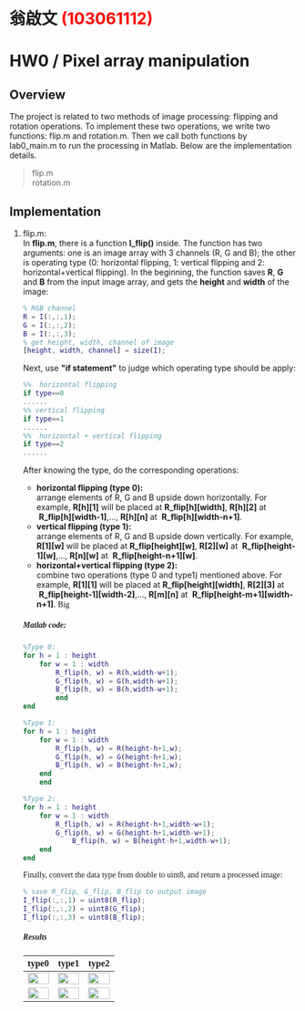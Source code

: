 # 翁啟文 <span style="color:red">(103061112)</span>

# HW0 / Pixel array manipulation

## Overview
The project is related to two methods of image processing: flipping and rotation operations. To implement these two operations, we write two functions: flip.m and rotation.m. Then we call both functions by lab0_main.m to run the processing in Matlab. Below are the implementation details.

> flip.m  
> rotation.m  
## Implementation
1. flip.m:  
	In **flip.m**, there is a function **I_flip()** inside. The function has two arguments: one is an image array with 3 channels (R, G and B); the other is operating type (0: horizontal flipping, 1: vertical flipping and 2: horizontal+vertical flipping). In the beginning, the function saves **R**, **G** and **B** from the input image array, and gets the **height** and **width** of the image:
	``` Matlab
	% RGB channel
	R = I(:,:,1);
	G = I(:,:,2);
	B = I(:,:,3);
	% get height, width, channel of image
	[height, width, channel] = size(I);
	```
	Next, use **"if statement"** to judge which operating type should be apply:
	``` Matlab
	%%  horizontal flipping
	if type==0
	......
	%% vertical flipping
	if type==1
	......
	%%  horizontal + vertical flipping
	if type==2
	......
	```
	After knowing the type, do the corresponding operations:    
	* **horizontal flipping (type 0):**   
	arrange elements of R, G and B upside down horizontally. For example, **R[h][1]** will be placed at **R_flip[h][width]**, **R[h][2]** at  **R_flip[h][width-1]**,..., **R[h][n]** at  **R_flip[h][width-n+1]**.
	* **vertical flipping (type 1):**    
	arrange elements of R, G and B upside down vertically. For example, **R[1][w]** will be placed at **R_flip[height][w]**, **R[2][w]** at  **R_flip[height-1][w]**,..., **R[n][w]** at  **R_flip[height-n+1][w]**.
	* **horizontal+vertical flipping (type 2):**   
		combine two operations (type 0 and type1) mentioned above. For example, **R[1][1]** will be placed at **R_flip[height][width]**, **R[2][3]** at  **R_flip[height-1][width-2]**,..., **R[m][n]** at  **R_flip[height-m+1][width-n+1]**.
		<font face="red"> Big  
		
	##### Matlab code:
	```Matlab
	%Type 0:
	for h = 1 : height
		for w = 1 : width 
			R_flip(h, w) = R(h,width-w+1);
			G_flip(h, w) = G(h,width-w+1);
			B_flip(h, w) = B(h,width-w+1);
      		end
   	end
	
	%Type 1:
	for h = 1 : height
		for w = 1 : width 
			R_flip(h, w) = R(height-h+1,w);
			G_flip(h, w) = G(height-h+1,w);
			B_flip(h, w) = B(height-h+1,w);
		end
	    end
	
	%Type 2:
	for h = 1 : height
		for w = 1 : width 
			R_flip(h, w) = R(height-h+1,width-w+1);
			G_flip(h, w) = G(height-h+1,width-w+1);
        		B_flip(h, w) = B(height-h+1,width-w+1);
		end
	end
	```
	Finally, convert the data type from double to uint8, and return a processed image:
	```Matlab
	% save R_flip, G_flip, B_flip to output image
   	I_flip(:,:,1) = uint8(R_flip);
	I_flip(:,:,2) = uint8(G_flip);
	I_flip(:,:,3) = uint8(B_flip);
	```
	##### Results
	
	type0 | type1| type2 
	:-----:|:-------:|:------:	
	<img src=https://github.com/steven14ggyy/DSP_Lab_HW0/blob/master/results/image/image.jpg width="100%"/> | <img src=https://github.com/steven14ggyy/DSP_Lab_HW0/blob/master/results/DSC_0531/DSC_0531.JPG width="100%"/> | <img src=https://github.com/steven14ggyy/DSP_Lab_HW0/blob/master/results/DSC_1182/DSC_1182.JPG width="100%"/>
	<img src=https://github.com/steven14ggyy/DSP_Lab_HW0/blob/master/results/image/flipping_image.jpg width="100%"/> | <img src=https://github.com/steven14ggyy/DSP_Lab_HW0/blob/master/results/DSC_0531/flipping_image.jpg width="100%"/> | <img src=https://github.com/steven14ggyy/DSP_Lab_HW0/blob/master/results/DSC_1182/flipping_image.jpg width="100%"/>
	
	



